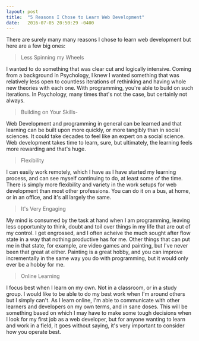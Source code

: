 ```yaml
---
layout: post
title:  "5 Reasons I Chose to Learn Web Development"
date:   2016-07-05 20:50:29 -0400
---
```


There are surely many many reasons I chose to learn web development but here are a few big ones:
> Less Spinning my Wheels

I wanted to do something that was clear cut and logically intensive. Coming from a background in Psychology, I knew I wanted something that was relatively less open to countless iterations of rethinking and having whole new theories with each one. With programming, you're able to build on such iterations. In Psychology, many times that's not the case, but certainly not always.
> Building on Your Skills-

Web Development and programming in general can be learned and that learning can be built upon more quickly, or more tangibly than in social sciences. It could take decades to feel like an expert on a social science. Web development takes time to learn, sure, but ultimately, the learning feels more rewarding and that's huge.
> Flexibility

I can easily work remotely, which I have as I have started my learning process, and can see myself continuing to do, at least some of the time. There is simply more flexibility and variety in the work setups for web development than most other professions. You can do it on a bus, at home, or in an office, and it's all largely the same.
> It's Very Engaging

My mind is consumed by the task at hand when I am programming, leaving less opportunity to think, doubt and toil over things in my life that are out of my control. I get engrossed, and I often acheive the much sought after flow state in a way that nothing productive has for me. Other things that can put me in that state, for example, are video games and painting, but I've never been that great at either. Painting is a great hobby, and you can improve incrementally in the same way you do with programming, but it would only ever be a hobby for me.
> Online Learning

I focus best when I learn on my own. Not in a classroom, or in a study group. I would like to be able to do my best work when I'm around others but I simply can't. As I learn online, I'm able to communicate with other learners and developers on my own terms, and in sane doses. This will be something based on which I may have to make some tough decisions when I look for my first job as a web developer, but for anyone wanting to learn and work in a field, it goes without saying, it's very important to consider how you operate best.
